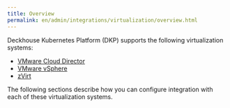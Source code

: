```yaml
---
title: Overview
permalink: en/admin/integrations/virtualization/overview.html
---
```


Deckhouse Kubernetes Platform (DKP) supports the following virtualization systems:

* [VMware Cloud Director](./vcd/сonnection-and-authorization.html)
* [VMware vSphere](./vsphere/vsphere-authorization.html)
* [zVirt](./zvirt/zvirt-authorization.html)

The following sections describe how you can configure integration with each of these virtualization systems.
